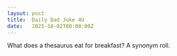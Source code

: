 ```yaml
---
layout: post
title:  Daily Dad Joke 4U
date:   2025-10-02T00:00:00Z
---
```

What does a thesaurus eat for breakfast? A synonym roll.

